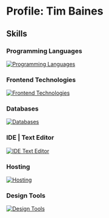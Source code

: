 # Profile: Tim Baines

## Skills

### Programming Languages
[![Programming Languages](https://skillicons.dev/icons?i=js,&perline=3)](https://skillicons.dev)
### Frontend Technologies
[![Frontend Technologies](https://skillicons.dev/icons?i=html,css,bootstrap,nextjs,react,vite,tailwind,sass,wordpress,&perline=6)](https://skillicons.dev)
### Databases
[![Databases](https://skillicons.dev/icons?i=firebase,supabase,&perline=3)](https://skillicons.dev)
### IDE | Text Editor
[![IDE Text Editor](https://skillicons.dev/icons?i=webstorm,phpstorm,vscode,&perline=3)](https://skillicons.dev)
### Hosting
[![Hosting](https://skillicons.dev/icons?i=netlify,&perline=3)](https://skillicons.dev)
### Design Tools
[![Design Tools](https://skillicons.dev/icons?i=figma,ps,ai,&perline=3)](https://skillicons.dev)

<!--

## Hi there 👋
**Timbaines/Timbaines** is a ✨ _special_ ✨ repository because its `README.md` (this file) appears on your GitHub profile.

Here are some ideas to get you started:

- 🔭 I’m currently working on ...
- 🌱 I’m currently learning ...
- 👯 I’m looking to collaborate on ...
- 🤔 I’m looking for help with ...
- 💬 Ask me about ...
- 📫 How to reach me: ...
- 😄 Pronouns: ...
- ⚡ Fun fact: ...
-->
